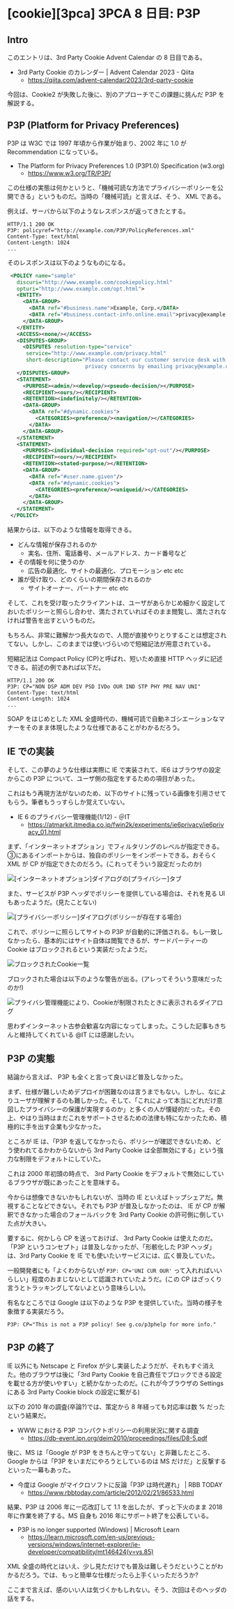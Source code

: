 # [cookie][3pca] 3PCA 8 日目: P3P

## Intro

このエントリは、3rd Party Cookie Advent Calendar の 8 日目である。

- 3rd Party Cookie のカレンダー | Advent Calendar 2023 - Qiita
  - https://qiita.com/advent-calendar/2023/3rd-party-cookie

今回は、Cookie2 が失敗した後に、別のアプローチでこの課題に挑んだ P3P を解説する。


## P3P (Platform for Privacy Preferences)

P3P は W3C では 1997 年頃から作業が始まり、2002 年に 1.0 が Recommendation になっている。

- The Platform for Privacy Preferences 1.0 (P3P1.0) Specification (w3.org)
  - https://www.w3.org/TR/P3P/

この仕様の実態は何かというと、「機械可読な方法でプライバシーポリシーを公開できる」というものだ。当時の「機械可読」と言えば、そう、 XML である。

例えば、サーバから以下のようなレスポンスが返ってきたとする。

```http
HTTP/1.1 200 OK
P3P: policyref="http://example.com/P3P/PolicyReferences.xml"
Content-Type: text/html
Content-Length: 1024
...
```

そのレスポンスは以下のようなものになる。

```xml
 <POLICY name="sample"
   discuri="http://www.example.com/cookiepolicy.html"
   opturi="http://www.example.com/opt.html">
   <ENTITY>
     <DATA-GROUP>
       <DATA ref="#business.name">Example, Corp.</DATA>
       <DATA ref="#business.contact-info.online.email">privacy@example.com</DATA>
     </DATA-GROUP>
   </ENTITY>
   <ACCESS><none/></ACCESS>
   <DISPUTES-GROUP>
     <DISPUTES resolution-type="service"
      service="http://www.example.com/privacy.html"
      short-description="Please contact our customer service desk with
                         privacy concerns by emailing privacy@example.com"/>
   </DISPUTES-GROUP>
   <STATEMENT>
     <PURPOSE><admin/><develop/><pseudo-decision/></PURPOSE>
     <RECIPIENT><ours/></RECIPIENT>
     <RETENTION><indefinitely/></RETENTION>
     <DATA-GROUP>
       <DATA ref="#dynamic.cookies">
         <CATEGORIES><preference/><navigation/></CATEGORIES>
       </DATA>
     </DATA-GROUP>
   </STATEMENT>
   <STATEMENT>
     <PURPOSE><individual-decision required="opt-out"/></PURPOSE>
     <RECIPIENT><ours/></RECIPIENT>
     <RETENTION><stated-purpose/></RETENTION>
     <DATA-GROUP>
       <DATA ref="#user.name.given"/>
       <DATA ref="#dynamic.cookies">
         <CATEGORIES><preference/><uniqueid/></CATEGORIES>
       </DATA>
     </DATA-GROUP>
   </STATEMENT>
 </POLICY>
```

結果からは、以下のような情報を取得できる。

- どんな情報が保存されるのか
  - 実名、住所、電話番号、メールアドレス、カード番号など
- その情報を何に使うのか
  - 広告の最適化、サイトの最適化、プロモーション etc etc
- 誰が受け取り、どのくらいの期間保存されるのか
  - サイトオーナー、パートナー etc etc

そして、これを受け取ったクライアントは、ユーザがあらかじめ細かく設定しておいたポリシーと照らし合わせ、満たされていればそのまま閲覧し、満たされなければ警告を出すというものだ。

もちろん、非常に難解かつ長大なので、人間が直接やりとりすることは想定されてない。しかし、このままでは使いづらいので短縮記法が用意されている。

短縮記法は Compact Policy (CP)と呼ばれ、短いため直接 HTTP ヘッダに記述できる。前述の例であれば以下だ。

```http
HTTP/1.1 200 OK
P3P: CP="NON DSP ADM DEV PSD IVDo OUR IND STP PHY PRE NAV UNI"
Content-Type: text/html
Content-Length: 1024
...
```

SOAP をはじめとした XML 全盛時代の、機械可読で自動ネゴシエーションなマナーをそのまま体現したような仕様であることがわかるだろう。


## IE での実装

そして、この夢のような仕様は実際に IE で実装されて、IE6 はブラウザの設定からこの P3P について、ユーザ側の指定をするための項目があった。

これはもう再現方法がないのため、以下のサイトに残っている画像を引用させてもらう。筆者もうっすらしか覚えていない。

- IE 6 のプライバシー管理機能(1/12) - ＠IT
  - https://atmarkit.itmedia.co.jp/fwin2k/experiments/ie6privacy/ie6privacy_01.html

まず、「インターネットオプション」でフィルタリングのレベルが指定できる。③にあるインポートからは、独自のポリシーをインポートできる。おそらく XML が CP が指定できたのだろう。(これってそういう設定だったのか)

![[インターネットオプション]ダイアログの[プライバシー]タブ](ie6privacy016_2.png)

また、サービスが P3P ヘッダでポリシーを提供している場合は、それを見る UI もあったようだ。(見たことない)

![[プライバシーポリシー]ダイアログ(ポリシーが存在する場合)](ie6privacy015.png)

これで、ポリシーに照らしてサイトの P3P が自動的に評価される。もし一致しなかったら、基本的にはサイト自体は閲覧できるが、サードパーティーの Cookie はブロックされるという実装だったようだ。

![ブロックされたCookie一覧](ie6privacy009.png)

ブロックされた場合は以下のような警告が出る。(アレってそういう意味だったのか!)

![プライバシ管理機能により、Cookieが制限されたときに表示されるダイアログ](ie6privacy030.png)

思わずインターネット古参会歓喜な内容になってしまった。こうした記事もきちんと維持してくれている @IT には感謝したい。


## P3P の実態

結論から言えば、 P3P も全くと言って良いほど普及しなかった。

まず、仕様が難しいためデプロイが困難なのは言うまでもない。しかし、なによりユーザが理解するのも難しかった。そして、「これによって本当にどれだけ意図したプライバシーの保護が実現するのか」と多くの人が懐疑的だった。その上、やはり当時はまだこれをサポートさせるための法律も特になかったため、積極的に手を出す企業も少なかった。

ところが IE は、「P3P を返してなかったら、ポリシーが確認できないため、どう使われてるかわからないから 3rd Party Cookie は全部無効にする」という強力な制限をデフォルトにしていた。

これは 2000 年初頭の時点で、 3rd Party Cookie をデフォルトで無効にしているブラウザが既にあったことを意味する。

今からは想像できないかもしれないが、当時の IE といえばトップシェアだ。無視することなどできない。それでも P3P が普及しなかったのは、 IE が CP が解釈できなかった場合のフォールバックを 3rd Party Cookie の許可側に倒していた点が大きい。

要するに、何かしら CP を送っておけば、 3rd Party Cookie は使えたのだ。「P3P というコンセプト」は普及しなかったが、「形骸化した P3P ヘッダ」は、3rd Party Cookie を IE でも使いたいサービスには、広く普及していた。

一般開発者にも「よくわからないが `P3P: CP='UNI CUR OUR'` って入れればいいらしい」程度のおまじないとして認識されていたようだ。(この CP はざっくり言うとトラッキングしてないよという意味らしい)。

有名なところでは Google は以下のような P3P を提供していた。当時の様子を象徴する実装だろう。

```http
P3P: CP="This is not a P3P policy! See g.co/p3phelp for more info."
```


## P3P の終了

IE 以外にも Netscape と Firefox が少し実装したようだが、それもすぐ消えた。他のブラウザは後に「3rd Party Cookie を自己責任でブロックできる設定を載せる方が使いやすい」と続かなかったのだ。(これが今ブラウザの Settings にある 3rd Party Cookie block の設定に繋がる)

以下の 2010 年の調査(卒論?)では、策定から 8 年経っても対応率は数 % だったという結果だ。

- WWW における P3P コンパクトポリシーの利用状況に関する調査
  - https://db-event.jpn.org/deim2010/proceedings/files/D8-5.pdf

後に、MS は「Google が P3P をきちんと守ってない」と非難したところ、Google からは「P3P をいまだにやろうとしているのは MS だけだ」と反撃するといった一幕もあった。

- 今度は Google がマイクロソフトに反論「P3P は時代遅れ」 | RBB TODAY
  - https://www.rbbtoday.com/article/2012/02/21/86533.html

結果、P3P は 2006 年に一応改訂して 1.1 を出したが、ずっと下火のまま 2018 年に作業を終了する。MS 自身も 2016 年にサポート終了を公表している。

- P3P is no longer supported (Windows) | Microsoft Learn
  - https://learn.microsoft.com/en-us/previous-versions/windows/internet-explorer/ie-developer/compatibility/mt146424(v=vs.85)

XML 全盛の時代とはいえ、少し見ただけでも普及は難しそうだということがわかるだろう。では、もっと簡単な仕様だったら上手くいっただろうか?

ここまで言えば、感のいい人は気づくかもしれない。そう、次回はそのヘッダの話をする。